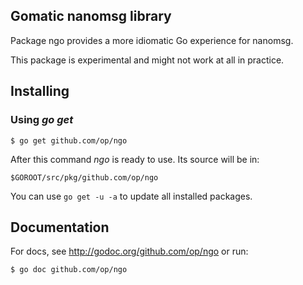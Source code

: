 ## Gomatic nanomsg library

Package ngo provides a more idiomatic Go experience for nanomsg.

This package is experimental and might not work at all in practice.

## Installing

### Using *go get*

    $ go get github.com/op/ngo

After this command *ngo* is ready to use. Its source will be in:

    $GOROOT/src/pkg/github.com/op/ngo

You can use `go get -u -a` to update all installed packages.

## Documentation

For docs, see http://godoc.org/github.com/op/ngo or run:

    $ go doc github.com/op/ngo
